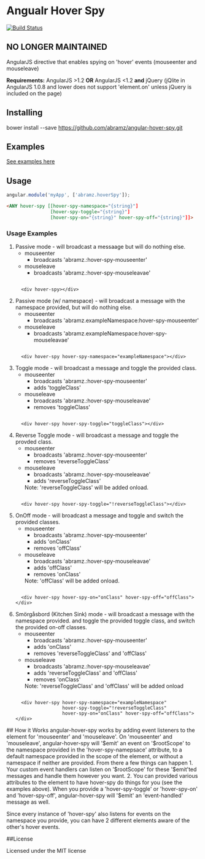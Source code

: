 Angualr Hover Spy
==================
[![Build Status](https://secure.travis-ci.org/abramz/angular-hover-spy.png)](http://travis-ci.org/abramz/angular-hover-spy)

## NO LONGER MAINTAINED

AngularJS directive that enables spying on 'hover' events (mouseenter and mouseleave)

**Requirements:** AngularJS >1.2 **OR** AngularJS <1.2 **and** jQuery (jQlite in AngularJS 1.0.8 and lower does not support 'element.on' unless jQuery is included on  the page)

## Installing

  bower install --save https://github.com/abramz/angular-hover-spy.git
  
## Examples

[See examples here](http://abramz.github.io/angular-hover-spy-example)

## Usage

```javascript
angular.module('myApp', ['abramz.hoverSpy']);
```

```html
<ANY hover-spy [[hover-spy-namespace="{string}"]
                [hover-spy-toggle="{string}"]
                [hover-spy-on="{string}" hover-spy-off="{string}"]]>
```

### Usage Examples
<ol>
  <li>Passive mode - will broadcast a messaage but will do nothing else.
    <ul>
      <li>mouseenter
        <ul>
          <li>broadcasts 'abramz.:hover-spy-mouseenter'</li>
        </ul>
      </li>
      <li>mouseleave
        <ul>
          <li>broadcasts 'abramz.:hover-spy-mouseleavae'</li>
        </ul>
      </li>
    </ul>
    <pre lang="html"><code>
  &lt;div hover-spy&gt;&lt;/div&gt;</pre></code>
  </li>
  <li>Passive mode (w/ namespace) - will broadcast a message with the namespace provided, but will do nothing else.
    <ul>
        <li>mouseenter
          <ul>
            <li>broadcasts 'abramz.exampleNamespace:hover-spy-mouseenter'</li>
          </ul>
        </li>
        <li>mouseleave
          <ul>
            <li>broadcasts 'abramz.exampleNamespace:hover-spy-mouseleavae'</li>
          </ul>
        </li>
    </ul>
    <pre lang="html"><code>
  &lt;div hover-spy hover-spy-namespace="exampleNamespace"&gt;&lt;/div&gt;</pre></code>
  </li>
  <li>Toggle mode - will broadcast a message and toggle the provided class.
    <ul>
        <li>mouseenter
          <ul>
            <li>broadcasts 'abramz.:hover-spy-mouseenter'</li>
            <li>adds 'toggleClass'</li>
          </ul>
        </li>
        <li>mouseleave
          <ul>
            <li>broadcasts 'abramz.:hover-spy-mouseleavae'</li>
            <li>removes 'toggleClass'</li>
          </ul>
        </li>
    </ul>
    <pre lang="html"><code>
  &lt;div hover-spy hover-spy-toggle="toggleClass"&gt;&lt;/div&gt;</pre></code>
  </li>
  <li>Reverse Toggle mode - will broadcast a message and toggle the provded class.
    <ul>
        <li>mouseenter
          <ul>
            <li>broadcasts 'abramz.:hover-spy-mouseenter'</li>
            <li>removes 'reverseToggleClass'</li>
          </ul>
        </li>
        <li>mouseleave
          <ul>
            <li>broadcasts 'abramz.:hover-spy-mouseleavae'</li>
            <li>adds 'reverseToggleClass'</li>
          </ul>
        </li>
        <l1>Note: 'reverseToggleClass' will be added onload.
    </ul>
    <pre lang="html"><code>
  &lt;div hover-spy hover-spy-toggle="!reverseToggleClass"&gt;&lt;/div&gt;</pre></code>
  </li>
  <li>OnOff mode - will broadcast a message and toggle and switch the provided classes.
    <ul>
        <li>mouseenter
          <ul>
            <li>broadcasts 'abramz.:hover-spy-mouseenter'</li>
            <li>adds 'onClass'</li>
            <li>removes 'offClass'</li>
          </ul>
        </li>
        <li>mouseleave
          <ul>
            <li>broadcasts 'abramz.:hover-spy-mouseleavae'</li>
            <li>adds 'offClass'</li>
            <li>removes 'onClass'</li>
          </ul>
        </li>
        <l1>Note: 'offClass' will be added onload.
    </ul>
    <pre lang="html"><code>
  &lt;div hover-spy hover-spy-on="onClass" hover-spy-off="offClass"&gt;&lt;/div&gt;</pre></code>
  </li>
  <li>Smörgåsbord (Kitchen Sink) mode - will broadcast a message with the namespace provided. and toggle the provided toggle class, and switch the provided on-off classes.
    <ul>
        <li>mouseenter
          <ul>
            <li>broadcasts 'abramz.:hover-spy-mouseenter'</li>
            <li>adds 'onClass'</li>
            <li>removes 'reverseToggleClass' and 'offClass'</li>
          </ul>
        </li>
        <li>mouseleave
          <ul>
            <li>broadcasts 'abramz.:hover-spy-mouseleavae'</li>
            <li>adds 'reverseToggleClass' and 'offClass'</li>
            <li>removes 'onClass'</li>
          </ul>
        </li>
        <l1>Note: 'reverseToggleClass' and 'offClass' will be added onload
    </ul>
    <pre lang="html"><code>
  &lt;div hover-spy hover-spy-namespace="exampleNamespace" 
                 hover-spy-toggle="!reverseToggleClass" 
                 hover-spy-on="onClass" hover-spy-off="offClass"&gt;&lt;/div&gt;</pre></code>
  </li>
</ol>
## How it Works
angular-hover-spy works by adding event listeners to the element for 'mouseenter' and  'mouseleave'. On 'mouseenter' and 'mouseleave', angular-hover-spy will '$emit' an event on '$rootScope' to the namespace provided in the 'hover-spy-namepsace' attribute, to a default namespace provided in the scope of the element, or without a namespace if neither are provided. From there a few things can happen
  1. Your custom event handlers can listen on '$rootScope' for these '$emit'ted messages and handle them however you want.
  2. You can provided various attributes to the element to have hover-spy do things for you (see the examples above). When you provide a 'hover-spy-toggle' or 'hover-spy-on' and 'hover-spy-off', angular-hover-spy will '$emit' an 'event-handled' message as well.

Since every instance of 'hover-spy' also listens for events on the namespace you provide, you can have 2 different elements aware of the other's hover events.

##License

Licensed under the MIT license
